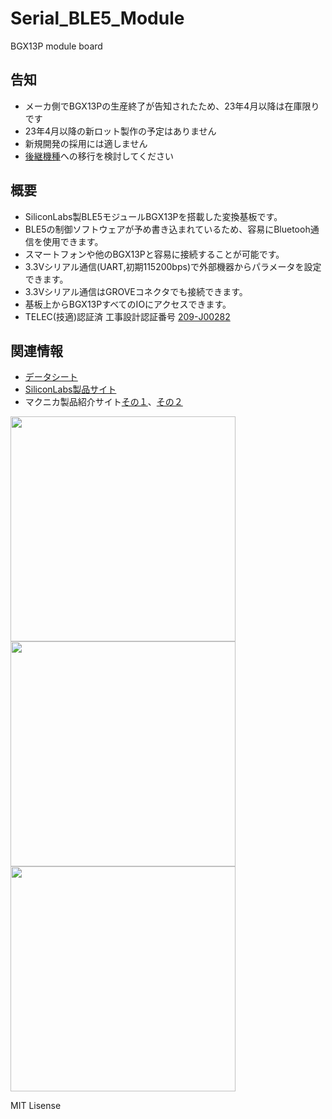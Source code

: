 # Serial_BLE5_Module
BGX13P module board


## 告知
  * メーカ側でBGX13Pの生産終了が告知されたため、23年4月以降は在庫限りです  
  * 23年4月以降の新ロット製作の予定はありません  
  * 新規開発の採用には適しません  
  * [後継機種][6]への移行を検討してください  

## 概要 
  * SiliconLabs製BLE5モジュールBGX13Pを搭載した変換基板です。
  * BLE5の制御ソフトウェアが予め書き込まれているため、容易にBluetooh通信を使⽤できます。
  * スマートフォンや他のBGX13Pと容易に接続することが可能です。
  * 3.3Vシリアル通信(UART,初期115200bps)で外部機器からパラメータを設定できます。  
  * 3.3Vシリアル通信はGROVEコネクタでも接続できます。  
  * 基板上からBGX13PすべてのIOにアクセスできます。  
  * TELEC(技適)認証済 工事設計認証番号 [209-J00282][5]

  
## 関連情報
 * [データシート][1]
 * [SiliconLabs製品サイト][2]
 * マクニカ製品紹介サイト[その１][3]、[その２][4]  
 
  

<img src="https://raw.githubusercontent.com/meerstern/Serial_BLE5_Module/master/Image/BLE5_1.jpg" width="360">
   
<img src="https://raw.githubusercontent.com/meerstern/Serial_BLE5_Module/master/Image/BLE5_2.jpg" width="360">
  
<img src="https://raw.githubusercontent.com/meerstern/Serial_BLE5_Module/master/Image/BLE5_3.jpg" width="360">
    
[1]: https://www.silabs.com/documents/public/data-sheets/bgx13p-datasheet.pdf "*1"
[2]: https://jp.silabs.com/products/wireless/bluetooth/xpress "*2"

[3]: https://service.macnica.co.jp/library/130293 "*3"
[4]: https://service.macnica.co.jp/library/130269 "*4"
[5]: https://www.tele.soumu.go.jp/giteki/SearchServlet?pageID=jg01_01&PC=209&TC=N&PK=1&FN=190710N209&SN=%94%46%8F%D8&LN=3&R1=*****&R2=***** "*5"
[6]: https://github.com/meerstern/Serial_BLE5_Module_V2 "*6"

MIT Lisense

